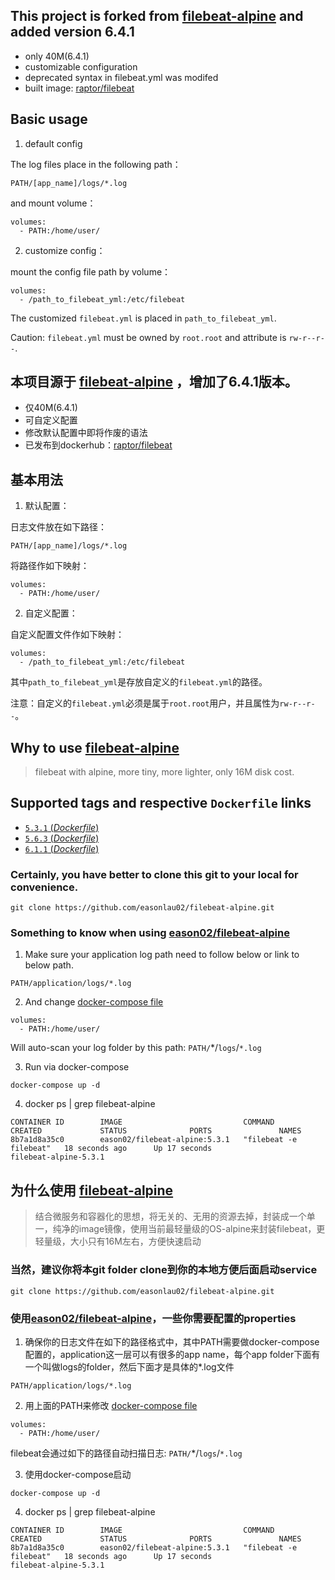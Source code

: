 ## This project is forked from [filebeat-alpine](https://github.com/easonlau02/filebeat-alpine) and added version 6.4.1

* only 40M(6.4.1)
* customizable configuration
* deprecated syntax in filebeat.yml was modifed
* built image: [raptor/filebeat](https://hub.docker.com/r/raptor/filebeat/)

## Basic usage

1. default config

The log files place in the following path：

```
PATH/[app_name]/logs/*.log
```

and mount volume：

```
volumes:
  - PATH:/home/user/ 
```

2. customize config：

mount the config file path by volume：

```
volumes:
  - /path_to_filebeat_yml:/etc/filebeat
```

The customized `filebeat.yml` is placed in `path_to_filebeat_yml`.

Caution: `filebeat.yml` must be owned by `root.root` and attribute is `rw-r--r--`.

## 本项目源于 [filebeat-alpine](https://github.com/easonlau02/filebeat-alpine) ，增加了6.4.1版本。

* 仅40M(6.4.1)
* 可自定义配置
* 修改默认配置中即将作废的语法
* 已发布到dockerhub：[raptor/filebeat](https://hub.docker.com/r/raptor/filebeat/)

## 基本用法

1. 默认配置：

日志文件放在如下路径：

```
PATH/[app_name]/logs/*.log
```

将路径作如下映射：

```
volumes:
  - PATH:/home/user/ 
```

2. 自定义配置：

自定义配置文件作如下映射：

```
volumes:
  - /path_to_filebeat_yml:/etc/filebeat
```

其中`path_to_filebeat_yml`是存放自定义的`filebeat.yml`的路径。

注意：自定义的`filebeat.yml`必须是属于`root.root`用户，并且属性为`rw-r--r--`。

## Why to use [filebeat-alpine](https://github.com/easonlau02/filebeat-alpine)
> filebeat with alpine, more tiny, more lighter, only 16M disk cost.

## Supported tags and respective `Dockerfile` links
-	[`5.3.1` (*Dockerfile*)](https://github.com/easonlau02/filebeat-alpine/blob/master/5.3.1/Dockerfile)
-	[`5.6.3` (*Dockerfile*)](https://github.com/easonlau02/filebeat-alpine/blob/master/5.6.3/Dockerfile)
-	[`6.1.1` (*Dockerfile*)](https://github.com/easonlau02/filebeat-alpine/blob/master/6.1.1/Dockerfile)

### Certainly, you have better to clone this git to your local for convenience.
```
git clone https://github.com/easonlau02/filebeat-alpine.git
```
### Something to know when using [eason02/filebeat-alpine](https://hub.docker.com/r/eason02/filebeat-alpine/)
1. Make sure your application log path need to follow below or link to below path.
```
PATH/application/logs/*.log
```

2. And change [docker-compose file](https://github.com/easonlau02/filebeat-alpine/blob/master/docker-compose.yml)
```
volumes:
  - PATH:/home/user/ 
```

Will auto-scan your log folder by this path: `PATH/`*/`logs`/`*.log`

3. Run via docker-compose
```
docker-compose up -d
```

4. docker ps | grep filebeat-alpine
```
CONTAINER ID        IMAGE                           COMMAND                  CREATED             STATUS              PORTS               NAMES
8b7a1d8a35c0        eason02/filebeat-alpine:5.3.1   "filebeat -e filebeat"   18 seconds ago      Up 17 seconds                           filebeat-alpine-5.3.1
```

## 为什么使用 [filebeat-alpine](https://github.com/easonlau02/filebeat-alpine)
> 结合微服务和容器化的思想，将无关的、无用的资源去掉，封装成一个单一，纯净的image镜像，使用当前最轻量级的OS-alpine来封装filebeat，更轻量级，大小只有16M左右，方便快速启动

### 当然，建议你将本git folder clone到你的本地方便后面启动service
```
git clone https://github.com/easonlau02/filebeat-alpine.git
```
### 使用[eason02/filebeat-alpine](https://hub.docker.com/r/eason02/filebeat-alpine/)，一些你需要配置的properties
1. 确保你的日志文件在如下的路径格式中，其中PATH需要做docker-compose配置的，application这一层可以有很多的app name，每个app folder下面有一个叫做logs的folder，然后下面才是具体的*.log文件
```
PATH/application/logs/*.log
```

2. 用上面的PATH来修改 [docker-compose file](https://github.com/easonlau02/filebeat-alpine/blob/master/docker-compose.yml)
```
volumes:
  - PATH:/home/user/ 
```

filebeat会通过如下的路径自动扫描日志: `PATH/`*/`logs`/`*.log`

3. 使用docker-compose启动
```
docker-compose up -d
```

4. docker ps | grep filebeat-alpine
```
CONTAINER ID        IMAGE                           COMMAND                  CREATED             STATUS              PORTS               NAMES
8b7a1d8a35c0        eason02/filebeat-alpine:5.3.1   "filebeat -e filebeat"   18 seconds ago      Up 17 seconds                           filebeat-alpine-5.3.1
```
